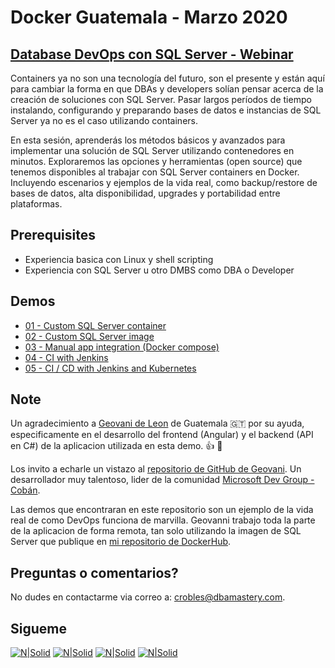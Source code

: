 # Docker Guatemala - Marzo 2020
## [Database DevOps con SQL Server - Webinar](https://www.meetup.com/Docker-Guatemala/events/268966393/)

Containers ya no son una tecnología del futuro, son el presente y están aquí para cambiar la forma en que DBAs y developers solían pensar acerca de la creación de soluciones con SQL Server. Pasar largos períodos de tiempo instalando, configurando y preparando bases de datos e instancias de SQL Server ya no es el caso utilizando containers.

En esta sesión, aprenderás los métodos básicos y avanzados para implementar una solución de SQL Server utilizando contenedores en minutos. Exploraremos las opciones y herramientas (open source) que tenemos disponibles al trabajar con SQL Server containers en Docker. Incluyendo escenarios y ejemplos de la vida real, como backup/restore de bases de datos, alta disponibilidad, upgrades y portabilidad entre plataformas.

## **Prerequisites**  
* Experiencia basica con Linux y shell scripting
* Experiencia con SQL Server u otro DMBS como DBA o Developer

## **Demos**  
* [01 - Custom SQL Server container](Demo_01)
* [02 - Custom SQL Server image](Demo_02)
* [03 - Manual app integration (Docker compose)](Demo_03)
* [04 - CI with Jenkins](Demo_04)
* [05 - CI / CD with Jenkins and Kubernetes](Demo_05)

## Note
Un agradecimiento a [Geovani de Leon](https://www.linkedin.com/in/geovani-de-león-5a315359/) de Guatemala 🇬🇹 por su ayuda, especificamente en el desarrollo del frontend (Angular) y el backend (API en C#) de la aplicacion utilizada en esta demo. 👍 🚀

Los invito a echarle un vistazo al [repositorio de GitHub de Geovani](https://github.com/yovafree). Un desarrollador muy talentoso, lider de la comunidad [Microsoft Dev Group - Cobán](https://www.facebook.com/groups/477825406439402/).

Las demos que encontraran en este repositorio son un ejemplo de la vida real de como DevOps funciona de marvilla. Geovanni trabajo toda la parte de la aplicacion de forma remota, tan solo utilizando la imagen de SQL Server que publique en [mi repositorio de DockerHub](https://hub.docker.com/repository/docker/crobles10/hr-db-dev_stg).

## Preguntas o comentarios?
No dudes en contactarme via correo a: <crobles@dbamastery.com>.

## Sigueme
[![N|Solid](http://dbamastery.com/wp-content/uploads/2018/08/if_twitter_circle_color_107170.png)](https://twitter.com/dbamastery) [![N|Solid](http://dbamastery.com/wp-content/uploads/2018/08/if_github_circle_black_107161.png)](https://github.com/dbamaster) [![N|Solid](http://dbamastery.com/wp-content/uploads/2018/08/if_linkedin_circle_color_107178.png)](https://www.linkedin.com/in/croblesdba/) [![N|Solid](http://dbamastery.com/wp-content/uploads/2018/08/if_browser_1055104.png)](http://dbamastery.com/)
